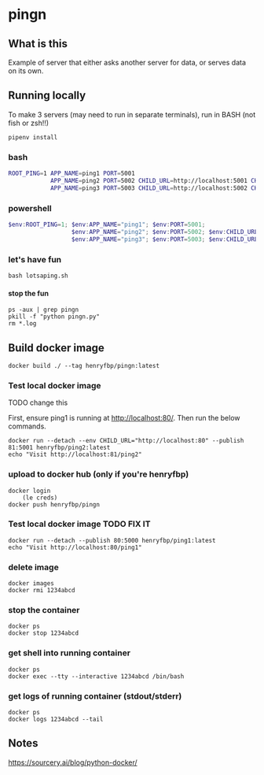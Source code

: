 # pingn

## What is this

Example of server that either asks another server for data, or serves data on its own.

## Running locally

To make 3 servers (may need to run in separate terminals), run in BASH (not fish or zsh!!)

    pipenv install

### bash

```sh
ROOT_PING=1 APP_NAME=ping1 PORT=5001                                                  pipenv run python pingn.py
            APP_NAME=ping2 PORT=5002 CHILD_URL=http://localhost:5001 CHILD_NAME=ping1 pipenv run python pingn.py
            APP_NAME=ping3 PORT=5003 CHILD_URL=http://localhost:5002 CHILD_NAME=ping2 pipenv run python pingn.py
```

### powershell

```ps1
$env:ROOT_PING=1; $env:APP_NAME="ping1"; $env:PORT=5001;                                                                  pipenv run python pingn.py
                  $env:APP_NAME="ping2"; $env:PORT=5002; $env:CHILD_URL="http://localhost:5001"; $env:CHILD_NAME="ping1"; pipenv run python pingn.py
                  $env:APP_NAME="ping3"; $env:PORT=5003; $env:CHILD_URL="http://localhost:5002"; $env:CHILD_NAME="ping2"; pipenv run python pingn.py
```

### let's have fun

    bash lotsaping.sh

#### stop the fun

    ps -aux | grep pingn
    pkill -f "python pingn.py"
    rm *.log

## Build docker image

    docker build ./ --tag henryfbp/pingn:latest


### Test local docker image

TODO change this

First, ensure ping1 is running at <http://localhost:80/>. Then run the below commands.

    docker run --detach --env CHILD_URL="http://localhost:80" --publish 81:5001 henryfbp/ping2:latest
    echo "Visit http://localhost:81/ping2"

### upload to docker hub (only if you're henryfbp)

    docker login
        (le creds)
    docker push henryfbp/pingn

### Test local docker image TODO FIX IT

    docker run --detach --publish 80:5000 henryfbp/ping1:latest
    echo "Visit http://localhost:80/ping1"

### delete image

    docker images
    docker rmi 1234abcd

### stop the container

    docker ps
    docker stop 1234abcd

### get shell into running container

    docker ps
    docker exec --tty --interactive 1234abcd /bin/bash

### get logs of running container (stdout/stderr)

    docker ps
    docker logs 1234abcd --tail

## Notes

https://sourcery.ai/blog/python-docker/
